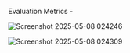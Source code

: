 Evaluation Metrics - 

![Screenshot 2025-05-08 024246](https://github.com/user-attachments/assets/422ca71a-751e-46e8-8698-0eeee4582920)

![Screenshot 2025-05-08 024309](https://github.com/user-attachments/assets/fe05cbc9-b839-4d39-8d3f-f9fe4b7a7d52)

